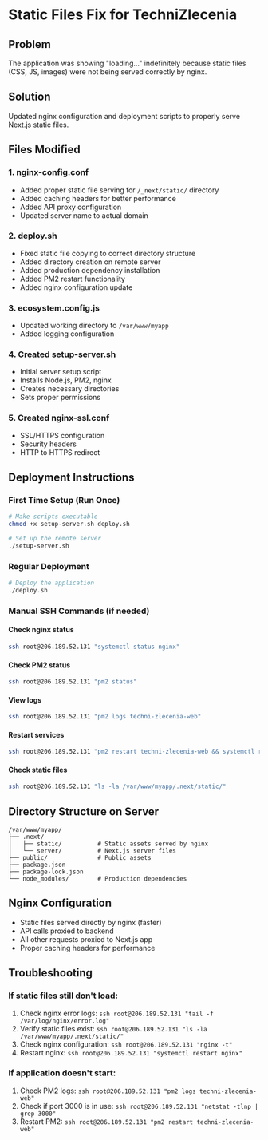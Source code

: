 # Static Files Fix for TechniZlecenia

## Problem
The application was showing "loading..." indefinitely because static files (CSS, JS, images) were not being served correctly by nginx.

## Solution
Updated nginx configuration and deployment scripts to properly serve Next.js static files.

## Files Modified

### 1. nginx-config.conf
- Added proper static file serving for `/_next/static/` directory
- Added caching headers for better performance
- Added API proxy configuration
- Updated server name to actual domain

### 2. deploy.sh
- Fixed static file copying to correct directory structure
- Added directory creation on remote server
- Added production dependency installation
- Added PM2 restart functionality
- Added nginx configuration update

### 3. ecosystem.config.js
- Updated working directory to `/var/www/myapp`
- Added logging configuration

### 4. Created setup-server.sh
- Initial server setup script
- Installs Node.js, PM2, nginx
- Creates necessary directories
- Sets proper permissions

### 5. Created nginx-ssl.conf
- SSL/HTTPS configuration
- Security headers
- HTTP to HTTPS redirect

## Deployment Instructions

### First Time Setup (Run Once)
```bash
# Make scripts executable
chmod +x setup-server.sh deploy.sh

# Set up the remote server
./setup-server.sh
```

### Regular Deployment
```bash
# Deploy the application
./deploy.sh
```

### Manual SSH Commands (if needed)

#### Check nginx status
```bash
ssh root@206.189.52.131 "systemctl status nginx"
```

#### Check PM2 status
```bash
ssh root@206.189.52.131 "pm2 status"
```

#### View logs
```bash
ssh root@206.189.52.131 "pm2 logs techni-zlecenia-web"
```

#### Restart services
```bash
ssh root@206.189.52.131 "pm2 restart techni-zlecenia-web && systemctl reload nginx"
```

#### Check static files
```bash
ssh root@206.189.52.131 "ls -la /var/www/myapp/.next/static/"
```

## Directory Structure on Server
```
/var/www/myapp/
├── .next/
│   ├── static/          # Static assets served by nginx
│   └── server/          # Next.js server files
├── public/              # Public assets
├── package.json
├── package-lock.json
└── node_modules/        # Production dependencies
```

## Nginx Configuration
- Static files served directly by nginx (faster)
- API calls proxied to backend
- All other requests proxied to Next.js app
- Proper caching headers for performance

## Troubleshooting

### If static files still don't load:
1. Check nginx error logs: `ssh root@206.189.52.131 "tail -f /var/log/nginx/error.log"`
2. Verify static files exist: `ssh root@206.189.52.131 "ls -la /var/www/myapp/.next/static/"`
3. Check nginx configuration: `ssh root@206.189.52.131 "nginx -t"`
4. Restart nginx: `ssh root@206.189.52.131 "systemctl restart nginx"`

### If application doesn't start:
1. Check PM2 logs: `ssh root@206.189.52.131 "pm2 logs techni-zlecenia-web"`
2. Check if port 3000 is in use: `ssh root@206.189.52.131 "netstat -tlnp | grep 3000"`
3. Restart PM2: `ssh root@206.189.52.131 "pm2 restart techni-zlecenia-web"`



